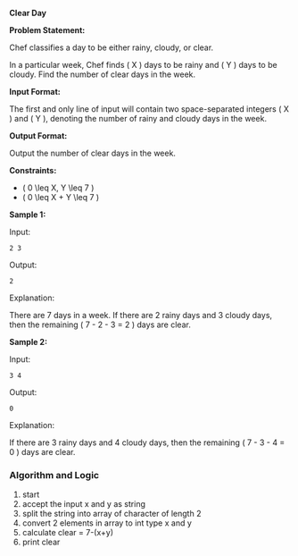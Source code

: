 

**Clear Day**

**Problem Statement:**

Chef classifies a day to be either rainy, cloudy, or clear.

In a particular week, Chef finds \( X \) days to be rainy and \( Y \) days to be cloudy. Find the number of clear days in the week.

**Input Format:**

The first and only line of input will contain two space-separated integers \( X \) and \( Y \), denoting the number of rainy and cloudy days in the week.

**Output Format:**

Output the number of clear days in the week.

**Constraints:**

- \( 0 \leq X, Y \leq 7 \)
- \( 0 \leq X + Y \leq 7 \)

**Sample 1:**

Input:

```
2 3
```

Output:

```
2
```

Explanation:

There are 7 days in a week. If there are 2 rainy days and 3 cloudy days, then the remaining \( 7 - 2 - 3 = 2 \) days are clear.

**Sample 2:**

Input:

```
3 4
```

Output:

```
0
```

Explanation:

If there are 3 rainy days and 4 cloudy days, then the remaining \( 7 - 3 - 4 = 0 \) days are clear.



### Algorithm and Logic

1. start
2. accept the input x and y as string
3. split the string into array of character of length 2 
4. convert 2 elements in array to int type x and y
5. calculate clear = 7-(x+y)
6. print clear
